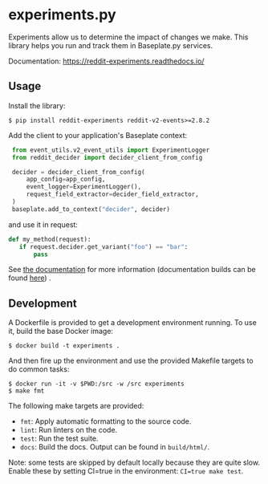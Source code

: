 # experiments.py

Experiments allow us to determine the impact of changes we make. This library
helps you run and track them in Baseplate.py services.

Documentation: https://reddit-experiments.readthedocs.io/

## Usage

Install the library:

```console
$ pip install reddit-experiments reddit-v2-events>=2.8.2
```

Add the client to your application's Baseplate context:

```python
 from event_utils.v2_event_utils import ExperimentLogger
 from reddit_decider import decider_client_from_config

 decider = decider_client_from_config(
     app_config=app_config,
     event_logger=ExperimentLogger(),
     request_field_extractor=decider_field_extractor,
 )
 baseplate.add_to_context("decider", decider)
```

and use it in request:

```python
def my_method(request):
   if request.decider.get_variant("foo") == "bar":
       pass
```

See [the documentation] for more information (documentation builds can be found [here](https://readthedocs.org/projects/reddit-experiments/builds/))
.

[the documentation]: https://reddit-experiments.readthedocs.io/

## Development

A Dockerfile is provided to get a development environment running. To use it,
build the base Docker image:

```console
$ docker build -t experiments .
```

And then fire up the environment and use the provided Makefile targets to do
common tasks:

```console
$ docker run -it -v $PWD:/src -w /src experiments
$ make fmt
```

The following make targets are provided:

* `fmt`: Apply automatic formatting to the source code.
* `lint`: Run linters on the code.
* `test`: Run the test suite.
* `docs`: Build the docs. Output can be found in `build/html/`.

Note: some tests are skipped by default locally because they are quite slow.
Enable these by setting CI=true in the environment: `CI=true make test`.
